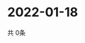 # 2022-01-18
  共 0条

  <!-- BEGIN -->
  <!-- 最后更新时间Tue Jan 18 2022 08:07:13 GMT+0000 (Coordinated Universal Time) -->
  
  <!-- END -->
  
  